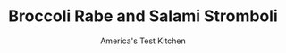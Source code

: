 ---
layout: ../../layouts/MarkdownPostLayout.astro
title: Broccoli Rabe and Salami Stromboli
author: America's Test Kitchen
pubDate: 2023-03-15
description: "We set out to make stromboli—the calzone’s more stylish cousin—simple enough for a weeknight supper."
image_url: https://res.cloudinary.com/hksqkdlah/image/upload/ar_1:1,c_fill,dpr_2.0,f_auto,fl_lossy.progressive.strip_profile,g_faces:auto,q_auto:low,w_344/22466_sfs-vegetable-stromboli-21
tags: ["Main Courses","Savory Pies & Tarts","Cookbook Collection"]
calories: 2843
protein: 37
carbohydrates: 61
fats: 
fiber: 4
ingredients: ["1 teaspoon, olive oil","2 , garlic cloves, minced","1/4 teaspoon, red pepper flakes","6 ounces, broccoli rabe, trimmed and cut into 1/4-inch pieces","2 tablespoons, water","1 pound store-bought, pizza dough","4 ounces thinly sliced aged, provolone cheese","2 ounces thinly sliced, Genoa salami","4 ounces, mozzarella cheese, shredded (1 cup)","1 , large egg, lightly beaten","1 teaspoon, sesame seeds"]
serves: 4
time: "1¼ hours, plus 1 hour rising"
instructions: ["Adjust oven rack to middle position and heat oven to 375 degrees. Line rimmed baking sheet with aluminum foil and grease foil. Heat oil in 12-inch nonstick skillet over medium heat until shimmering. Add garlic and pepper flakes and cook until fragrant, about 30 seconds. Add broccoli rabe and water, cover, and cook until just tender, about 1 minute. Uncover and cook until liquid has evaporated, about 1 minute longer. Transfer broccoli rabe to dish towel; gather corners of towel and squeeze out excess moisture.","Roll dough into 12 by 10-inch rectangle on lightly floured counter with long side parallel to counter edge. Shingle provolone evenly over dough, leaving 1/2-inch border along top and sides. Layer salami over provolone. Sprinkle mozzarella and broccoli rabe evenly over salami.","Brush borders with egg (reserve remaining egg for brushing top of stromboli). Fold bottom third of stromboli in toward middle. Fold top third of stromboli down to cover first fold, creating log. Pinch seam firmly to seal. Transfer stromboli to prepared sheet, seam side down. Pinch ends firmly to seal and tuck underneath. Loosely cover stromboli with plastic wrap and let rise at room temperature for 1 hour.","Brush top of stromboli with remaining egg. Using sharp knife, make 5 evenly spaced 1/2-inch-deep slashes, 2 inches long, on top of stromboli. Sprinkle with sesame seeds. Bake until crust is golden and center registers 200 degrees, 30 to 35 minutes, rotating sheet halfway through baking. Transfer stromboli to wire rack and let cool for 10 minutes. Transfer to cutting board and cut into 2-inch-thick slices. Serve."]
nutrition: ["375 mg Potassium","615 mg Phosphorus","742 mg Calcium","5 mg Iron","69 mg Magnesium","1686 mg Sodium","4 mg Zinc","34 g Fat","6 mg Niacin (B3)","11 g Monounsaturated","3 g Polyunsaturated","9 mg Vitamin C","139 mg Cholesterol","18 g Saturated","4 g Fiber","182 µg Folic acid","84 µg Folate (food)","2 g Sugars","99 µg Vitamin K","146 g Water","61 g Carbs","394 µg Folate equivalent (total)","37 g Protein","1 mg Vitamin E","1 µg Vitamin B12","272 µg Vitamin A","710 kcal Energy","2843 calories"]
notes: "You may substitute broccoli florets for the broccoli rabe. Serve with our Basic Pizza Sauce (see related content)."
---